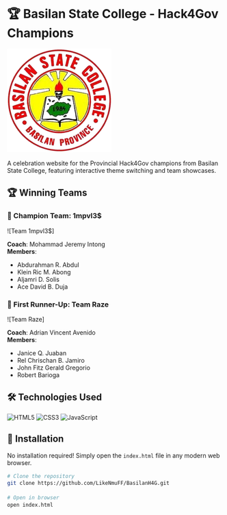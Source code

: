 # 🏆 Basilan State College - Hack4Gov Champions

![Basilan State College Logo](https://github.com/LikeNmuFF/BasilanH4G/blob/master/Basilan_State_College-removebg-preview.png)

A celebration website for the Provincial Hack4Gov champions from Basilan State College, featuring interactive theme switching and team showcases.



## 🏆 Winning Teams

### 🥇 Champion Team: 1mpvl3$
![Team 1mpvl3$]

**Coach**: Mohammad Jeremy Intong  
**Members**:
- Abdurahman R. Abdul
- Klein Ric M. Abong
- Aljamri D. Solis
- Ace David B. Duja

### 🥈 First Runner-Up: Team Raze
![Team Raze]

**Coach**: Adrian Vincent Avenido  
**Members**:
- Janice Q. Juaban
- Rel Chrischan B. Jamiro
- John Fitz Gerald Gregorio
- Robert Barioga

## 🛠️ Technologies Used

![HTML5](https://img.shields.io/badge/HTML5-E34F26?style=for-the-badge&logo=html5&logoColor=white)
![CSS3](https://img.shields.io/badge/CSS3-1572B6?style=for-the-badge&logo=css3&logoColor=white)
![JavaScript](https://img.shields.io/badge/JavaScript-F7DF1E?style=for-the-badge&logo=javascript&logoColor=black)

## 🚀 Installation

No installation required! Simply open the `index.html` file in any modern web browser.

```bash
# Clone the repository
git clone https://github.com/LikeNmuFF/BasilanH4G.git

# Open in browser
open index.html